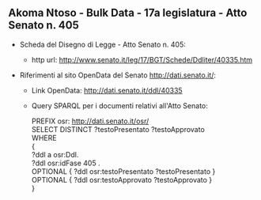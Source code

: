 ## Akoma Ntoso - Bulk Data - 17a legislatura - Atto Senato n. 405 ##

* Scheda del Disegno di Legge - Atto Senato n. 405:
	* http url: http://www.senato.it/leg/17/BGT/Schede/Ddliter/40335.htm

* Riferimenti al sito OpenData del Senato http://dati.senato.it/:
	* Link OpenData: http://dati.senato.it/ddl/40335
	* Query SPARQL per i documenti relativi all'Atto Senato:

        PREFIX osr: <http://dati.senato.it/osr/>  
		SELECT DISTINCT ?testoPresentato ?testoApprovato  
		WHERE  
		{  
		    ?ddl a osr:Ddl.  
		    ?ddl osr:idFase 405 .  
		    OPTIONAL { ?ddl osr:testoPresentato ?testoPresentato }  
		    OPTIONAL { ?ddl osr:testoApprovato ?testoApprovato }  
		}
		